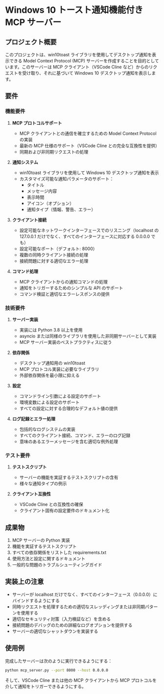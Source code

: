 # Windows 10 トースト通知機能付き MCP サーバー

## プロジェクト概要
このプロジェクトは、win10toast ライブラリを使用してデスクトップ通知を表示できる Model Context Protocol (MCP) サーバーを作成することを目的としています。このサーバーは MCP クライアント（VSCode Cline など）からのリクエストを受け取り、それに基づいて Windows 10 デスクトップ通知を表示します。

## 要件

### 機能要件

1. **MCP プロトコルサポート**
   - MCP クライアントとの通信を確立するための Model Context Protocol の実装
   - 最新の MCP 仕様のサポート（VSCode Cline との完全な互換性を提供）
   - 同期および非同期リクエストの処理

2. **通知システム**
   - win10toast ライブラリを使用して Windows 10 デスクトップ通知を表示
   - カスタマイズ可能な通知パラメータのサポート：
     - タイトル
     - メッセージ内容
     - 表示時間
     - アイコン（オプション）
     - 通知タイプ（情報、警告、エラー）

3. **クライアント接続**
   - 設定可能なネットワークインターフェースでのリスニング（localhost の 127.0.0.1 だけでなく、すべてのインターフェースに対応する 0.0.0.0 でも）
   - 設定可能なポート（デフォルト: 8000）
   - 複数の同時クライアント接続の処理
   - 接続問題に対する適切なエラー処理

4. **コマンド処理**
   - MCP クライアントからの通知コマンドの処理
   - 通知をトリガーするためのシンプルな API のサポート
   - コマンド検証と適切なエラーレスポンスの提供

### 技術要件

1. **サーバー実装**
   - 実装には Python 3.8 以上を使用
   - asyncio または同様のライブラリを使用した非同期サーバーとして実装
   - MCP サーバー実装のベストプラクティスに従う

2. **依存関係**
   - デスクトップ通知用の win10toast
   - MCP プロトコル実装に必要なライブラリ
   - 外部依存関係を最小限に抑える

3. **設定**
   - コマンドライン引数による設定のサポート
   - 環境変数による設定のサポート
   - すべての設定に対する合理的なデフォルト値の提供

4. **ログ記録とエラー処理**
   - 包括的なログシステムの実装
   - すべてのクライアント接続、コマンド、エラーのログ記録
   - 意味のあるエラーメッセージを含む適切な例外処理

### テスト要件

1. **テストスクリプト**
   - サーバーの機能を実証するテストスクリプトの含有
   - 様々な通知タイプの例示

2. **クライアント互換性**
   - VSCode Cline との互換性の確保
   - クライアント固有の設定要件のドキュメント化

## 成果物

1. MCP サーバーの Python 実装
2. 機能を実証するテストスクリプト
3. すべての依存関係をリストした requirements.txt
4. 使用方法と設定に関するドキュメント
5. 一般的な問題のトラブルシューティングガイド

## 実装上の注意

- サーバーが localhost だけでなく、すべてのインターフェース（0.0.0.0）にバインドするようにする
- 同時リクエストを処理するための適切なスレッディングまたは非同期パターンを使用する
- 適切なセキュリティ対策（入力検証など）を含める
- 接続問題のデバッグのための詳細なログオプションを提供する
- サーバーの適切なシャットダウンを実装する

## 使用例

完成したサーバーは次のように実行できるようにする：

```bash
python mcp_server.py --port 8000 --host 0.0.0.0
```

そして、VSCode Cline または他の MCP クライアントから MCP プロトコルを介して通知をトリガーできるようにする。
